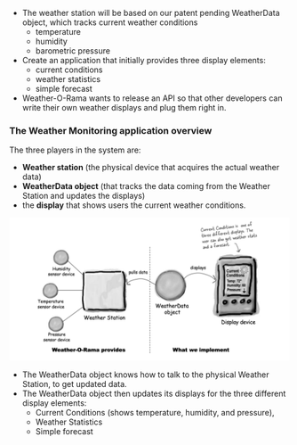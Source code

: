 - The weather station will be based on our patent pending
  WeatherData object, which tracks current weather conditions
  -  temperature
  - humidity
  - barometric pressure
- Create an application that initially provides three
  display elements: 
  - current conditions
  - weather statistics 
  - simple forecast
- Weather-O-Rama wants to release an API so that other developers can
  write their own weather displays and plug them right in.

### The Weather Monitoring application overview
The three players in the system are: 
- **Weather station** (the physical device that
acquires the actual weather data)
- **WeatherData object** (that tracks the data coming
from the Weather Station and updates the displays) 
- the **display** that shows users
the current weather conditions.

![WeatherORama.png](resources/WeatherORama.png)

- The WeatherData object knows how to talk to the physical Weather Station, to get
updated data. 
- The WeatherData object then updates its displays for the three different
display elements: 
  - Current Conditions (shows temperature, humidity, and pressure), 
  - Weather Statistics
  - Simple forecast